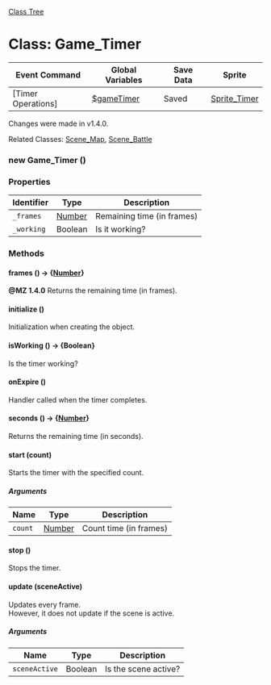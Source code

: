 [Class Tree](index.md)

# Class: Game_Timer

| Event Command | Global Variables | Save Data | Sprite |
| --- | --- | --- | --- |
| [Timer Operations] | [$gameTimer](global.md#gametimer-game_timer) | Saved | [Sprite_Timer](Sprite_Timer.md) |

Changes were made in v1.4.0.

Related Classes: [Scene_Map](Scene_Map.md), [Scene_Battle](Scene_Battle.md)

### new Game_Timer ()

### Properties

| Identifier | Type | Description |
| --- | --- | --- |
| `_frames` | [Number](Number.md) | Remaining time (in frames) |
| `_working` | Boolean | Is it working? |


### Methods

#### frames () → {[Number](Number.md)}
**@MZ 1.4.0** Returns the remaining time (in frames).

#### initialize ()
Initialization when creating the object.


#### isWorking () → {Boolean}
Is the timer working?


#### onExpire ()
Handler called when the timer completes.


#### seconds () → {[Number](Number.md)}
Returns the remaining time (in seconds).


#### start (count)
Starts the timer with the specified count.

##### Arguments

| Name | Type | Description |
| --- | --- | --- |
| `count` | [Number](Number.md) | Count time (in frames) |


#### stop ()
Stops the timer.


#### update (sceneActive)
Updates every frame.<br />
However, it does not update if the scene is active.

##### Arguments

| Name | Type | Description |
| --- | --- | --- |
| `sceneActive` | Boolean | Is the scene active? |
